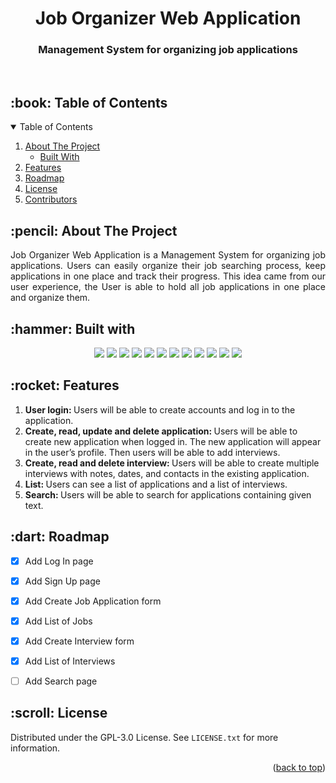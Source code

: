 <a name="readme-top"></a>
<h1 align="center"> Job Organizer Web Application  </h1>
<h3 align="center"> Management System for organizing job applications </h3>  
</br>

<!-- TABLE OF CONTENTS -->
<h2 id="table-of-contents"> :book: Table of Contents</h2>

<details open="open">
  <summary>Table of Contents</summary>
  <ol>
    <li>
      <a href="#about-the-project">About The Project</a>
      <ul>
        <li><a href="#built-with">Built With</a></li>
      </ul>
    </li>
    <li><a href="#features">Features</a></li>
    <li><a href="#roadmap">Roadmap</a></li>
    <li><a href="#license">License</a></li>
    <li><a href="#contributors">Contributors</a></li>
  </ol>
</details>

<!-- ABOUT THE PROJECT -->
<h2 id="about-the-project"> :pencil: About The Project</h2>
<p align="justify"> 
  Job Organizer Web Application is a Management System for organizing job applications. Users can easily organize their job searching process, keep applications in one place and track their progress.
This idea came from our user experience, the User is able to hold all job applications in one place and organize them.
</p>

<!-- BUILT WITH -->
<h2 id="built-with"> :hammer: Built with</h2>
<p align="center">
<img src="https://img.shields.io/badge/HTML5-E34F26?style=for-the-badge&logo=html5&logoColor=white"/>
<img src="https://img.shields.io/badge/Java-ED8B00?style=for-the-badge&logo=java&logoColor=white"/>
<img src="https://img.shields.io/badge/Spring-6DB33F?style=for-the-badge&logo=spring&logoColor=white"/>
<img src="https://img.shields.io/badge/Spring_Security-6DB33F?style=for-the-badge&logo=Spring-Security&logoColor=white"/>
<img src="https://img.shields.io/badge/Thymeleaf-%23005C0F.svg?style=for-the-badge&logo=Thymeleaf&logoColor=white"/>
<img src="https://img.shields.io/badge/CSS3-1572B6?style=for-the-badge&logo=css3&logoColor=white"/>
<img src="https://img.shields.io/badge/MySQL-005C84?style=for-the-badge&logo=mysql&logoColor=white"/>
<img src="https://img.shields.io/badge/gradle-02303A?style=for-the-badge&logo=gradle&logoColor=white"/> 
<img src="https://img.shields.io/badge/Bootstrap-563D7C?style=for-the-badge&logo=bootstrap&logoColor=white"/>
<img src="https://img.shields.io/badge/Hibernate-59666C?style=for-the-badge&logo=Hibernate&logoColor=white"/>
<img src="https://img.shields.io/badge/IntelliJ_IDEA-000000.svg?style=for-the-badge&logo=intellij-idea&logoColor=white"/>
<img src="https://img.shields.io/badge/GitHub-100000?style=for-the-badge&logo=github&logoColor=white"/>
</p>

<!-- FEATURES -->
<h2 id="features"> :rocket: Features</h2>
<p align="justify"> 
  <ol>
    <li><b>User login: </b>Users will be able to create accounts and log in to the application.</li> 
    <li><b>Create, read, update and delete application: </b>Users will be able to create new application when logged in. The new application will appear in the user’s profile. Then users will be able to add interviews.</li>
    <li><b>Create, read and delete interview: </b>Users will be able to create multiple interviews with notes, dates, and contacts in the existing application.</li>
    <li><b>List: </b>Users can see a list of applications and a list of interviews.</li>
    <li><b>Search: </b>Users will be able to search for applications containing given text.</li>
  </ol>

<!-- ROADMAP -->
<h2 id="roadmap"> :dart: Roadmap</h2>
<p align="justify">

- [x] Add Log In page
- [x] Add Sign Up page
- [x] Add Create Job Application form
- [x] Add List of Jobs
- [x] Add Create Interview form
- [x] Add List of Interviews
- [ ] Add Search page
  
  <!-- LICENSE -->
<h2 id="license"> :scroll: License</h2>
<p align="justify">

Distributed under the GPL-3.0 License. See `LICENSE.txt` for more information. 

<p align="right">(<a href="#readme-top">back to top</a>)</p>
